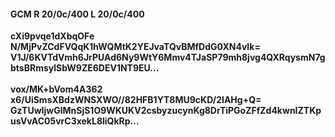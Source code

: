 #### GCM R 20/0c/400 L 20/0c/400
**cXi9pvqe1dXbqOFe**<br/>**N/MjPvZCdFVQqK1hWQMtK2YEJvaTQvBMfDdG0XN4vIk=**<br/>**V1J/6KVTdVmh6JrPUAd6Ny9WtY6Mmv4TJaSP79mh8jvg4QXRqysmN7gbtsBRmsylSbW9ZE6DEV1NT9EU...**<br/><br/>
**vox/MK+bVom4A362**<br/>**x6/UiSmsXBdzWNSXWO//82HFB1YT8MU9cKD/2IAHg+Q=**<br/>**GzTUwIjwGlMnSjS1O9WKUKV2csbyzucynKg8DrTiPGoZFfZd4kwnIZTKpusVvAC05vrC3xekL8liQkRp...**